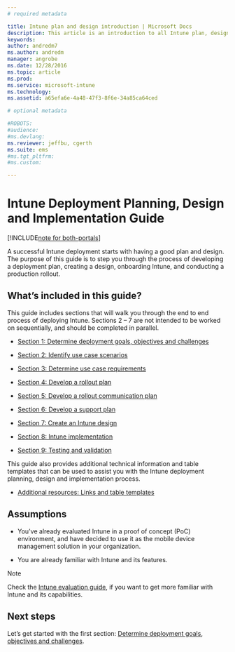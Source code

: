 ```yaml
---
# required metadata

title: Intune plan and design introduction | Microsoft Docs
description: This article is an introduction to all Intune plan, design and implementation sections. It also introduces the appendix which contain additional resources to support Intune plan, design and implementation.
keywords:
author: andredm7
ms.author: andredm
manager: angrobe
ms.date: 12/28/2016
ms.topic: article
ms.prod:
ms.service: microsoft-intune
ms.technology:
ms.assetid: a65efa6e-4a48-47f3-8f6e-34a85ca64ced

# optional metadata

#ROBOTS:
#audience:
#ms.devlang:
ms.reviewer: jeffbu, cgerth
ms.suite: ems
#ms.tgt_pltfrm:
#ms.custom:

---
```


# Intune Deployment Planning, Design and Implementation Guide

[!INCLUDE[note for both-portals](../includes/note-for-both-portals.md)]

A successful Intune deployment starts with having a good plan and design. The purpose of this guide is to step you through the process of developing a deployment plan, creating a design, onboarding Intune, and conducting a production rollout.

## What’s included in this guide?

This guide includes sections that will walk you through the end to end process of deploying Intune. Sections 2 – 7 are not intended to be worked on sequentially, and should be completed in parallel.

-   [Section 1: Determine deployment goals, objectives and challenges](section-1-determine-deployment-goals-objectives-challenges.md)

-   [Section 2: Identify use case scenarios](section-2-identify-use-case-scenarios.md)

-   [Section 3: Determine use case requirements](section-3-determine-use-case-requirements.md)

-   [Section 4: Develop a rollout plan](section-4-develop-a-rollout-plan.md)

-   [Section 5: Develop a rollout communication plan](section-5-develop-a-rollout-communication-plan.md)

-   [Section 6: Develop a support plan](section-6-develop-a-support-plan.md)

-   [Section 7: Create an Intune design](section-7-create-an-intune-design.md)

-   [Section 8: Intune implementation](section-8-onboarding-process.md)

-   [Section 9: Testing and validation](section-9-test-and-validation.md)

This guide also provides additional technical information and table templates that can be used to assist you with the Intune deployment planning, design and implementation process.

-   [Additional resources: Links and table templates](additional-resources.md)

## Assumptions

-   You've already evaluated Intune in a proof of concept (PoC) environment, and have decided to use it as the mobile device management solution in your organization.

-   You are already familiar with Intune and its features.

>[!NOTE]
> Check the [Intune evaluation guide](https://docs.microsoft.com/intune/understand-explore/sign-up-for-30-day-trial-microsoft-intune), if you want to get more familiar with Intune and its capabilities.

## Next steps

Let’s get started with the first section: [Determine deployment goals, objectives and challenges](section-1-determine-deployment-goals-objectives-challenges.md).
